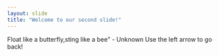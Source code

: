 ```yaml
---
layout: slide
title: "Welcome to our second slide!"
---
```

Float like a butterfly,sting like a bee" - Unknown
Use the left arrow to go back!
